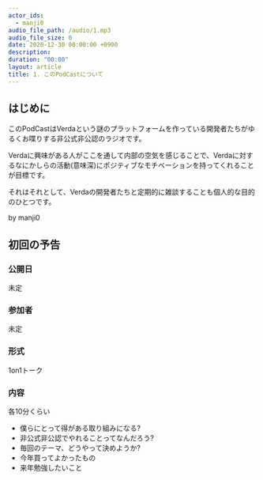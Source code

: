 ```yaml
---
actor_ids:
  - manji0
audio_file_path: /audio/1.mp3
audio_file_size: 0
date: 2020-12-30 00:00:00 +0900
description: 
duration: "00:00"
layout: article
title: 1. このPodCastについて
---
```


## はじめに
このPodCastはVerdaという謎のプラットフォームを作っている開発者たちがゆるくお喋りする非公式非公認のラジオです。

Verdaに興味がある人がここを通して内部の空気を感じることで、Verdaに対するなにかしらの活動(意味深)にポジティブなモチベーションを持ってくれることが目標です。

それはそれとして、Verdaの開発者たちと定期的に雑談することも個人的な目的のひとつです。

by manji0

## 初回の予告
### 公開日
未定

### 参加者
未定

### 形式
1on1トーク 

### 内容

各10分くらい
* 僕らにとって得がある取り組みになる?
* 非公式非公認でやれることってなんだろう?
* 毎回のテーマ、どうやって決めようか?
* 今年買ってよかったもの
* 来年勉強したいこと
